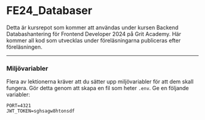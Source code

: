 # FE24_Databaser

Detta är kursrepot som kommer att användas under kursen Backend Databashantering för Frontend Developer 2024 på Grit Academy. Här kommer all kod som utvecklas under föreläsningarna publiceras efter föreläsningen.  

---

### Miljövariabler

Flera av lektionerna kräver att du sätter upp miljövariabler för att dem skall fungera. Gör detta genom att skapa en fil som heter `.env`. Ge en följande variabler: 

```
PORT=4321
JWT_TOKEN=sghsagw8htonsdf
```